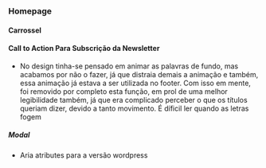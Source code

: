 ### Homepage

#### Carrossel

#### Call to Action Para Subscrição da Newsletter

- No design tinha-se pensado em animar as palavras de fundo, mas acabamos por não o fazer, já que distraia demais a animação e também, essa animação já estava a ser utilizada no footer. Com isso em mente, foi removido por completo esta função, em prol de uma melhor legibilidade também, já que era complicado perceber o que os títulos queriam dizer, devido a tanto movimento. É díficil ler quando as letras fogem 

##### Modal

- Aria atributes para a versão wordpress
